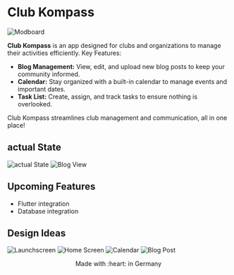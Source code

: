 # Club Kompass

![Modboard](https://github.com/arthur892/clubkompass/blob/main/pictures/Modboard.png)


**Club Kompass** is an app designed for clubs and organizations to manage their activities efficiently.
Key Features:

  - **Blog Management:** View, edit, and upload new blog posts to keep your community informed.
  - **Calendar:** Stay organized with a built-in calendar to manage events and important dates.
  - **Task List:** Create, assign, and track tasks to ensure nothing is overlooked.

Club Kompass streamlines club management and communication, all in one place!

## actual State

![actual State](https://github.com/arthur892/clubkompass/blob/main/pictures/Konsole.png)
![Blog View](https://github.com/arthur892/clubkompass/blob/main/pictures/BlogView.png)


## Upcoming Features

- Flutter integration
- Database integration

## Design Ideas


![Launchscreen](https://github.com/arthur892/clubkompass/blob/main/pictures/Launch%20Screen.png?raw=true)
![Home Screen](https://github.com/arthur892/clubkompass/blob/main/pictures/Home%20Screen.png?raw=true)
![Calendar](https://github.com/arthur892/clubkompass/blob/main/pictures/Calendar%20Overview.png?raw=true)
![Blog Post](https://github.com/arthur892/clubkompass/blob/main/pictures/New%20Blogpost%20Widescreen%20Design.png?raw=true)

<!---
![](https://github.com/arthur892/clubkompass/blob/main/pictures/Home%20Screen-1.png?raw=true)
![](https://github.com/arthur892/clubkompass/blob/main/pictures/Home%20Screen-2.png?raw=true)
![](https://github.com/arthur892/clubkompass/blob/main/pictures/Home%20Screen-3.png?raw=true)
![](https://github.com/arthur892/clubkompass/blob/main/pictures/New%20Blogpost.png)
![](https://github.com/arthur892/clubkompass/blob/main/pictures/New%20Blogpost%20Widescreen%20Design-1.png?raw=true)
-->



<p align="center">
Made with :heart: in Germany
</p>










